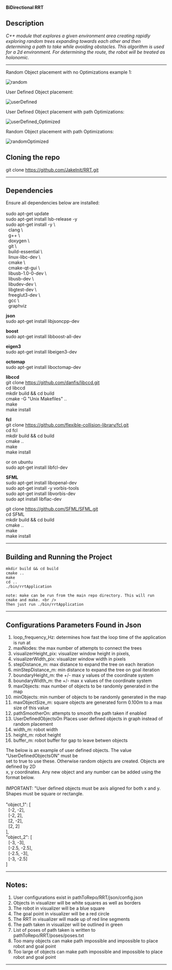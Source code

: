 **BiDirectional RRT**

## Description
*C++ module that explores a given environment area creating rapidly exploring random trees expanding towards 
each other and then determining a path to take while avoiding obstacles. This algorithm
is used for a 2d environment. For determining the route, the robot will be treated as holonomic.*

---

Random Object placement with no Optimizations example 1: <br />

![random](https://user-images.githubusercontent.com/58401719/118504641-ae298280-b6f9-11eb-89cf-1f0cad63d368.gif)

User Defined Object placement: <br />

![userDefined](https://user-images.githubusercontent.com/58401719/118504709-c1d4e900-b6f9-11eb-811c-da6ef0e3c39d.gif)

User Defined Object placement with path Optimizations: <br />

![userDefined_Optimized](https://user-images.githubusercontent.com/58401719/118504812-d9ac6d00-b6f9-11eb-9cb0-3a4c4f65b715.gif)

Random Object placement with path Optimizations: <br />

![randomOptimized](https://user-images.githubusercontent.com/58401719/118504875-e6c95c00-b6f9-11eb-845f-d78bb7004bec.gif)

## Cloning the repo

git clone https://github.com/JakeInit/RRT.git

---

## Dependencies
Ensure all dependencies below are installed: <br />  <br />
sudo apt-get update <br />
sudo apt-get install lsb-release -y <br />
sudo apt-get install -y \ <br />
&nbsp;&nbsp;clang \ <br />
&nbsp;&nbsp;g++ \ <br />
&nbsp;&nbsp;doxygen \ <br />
&nbsp;&nbsp;git \ <br />
&nbsp;&nbsp;build-essential \ <br />
&nbsp;&nbsp;linux-libc-dev \ <br />
&nbsp;&nbsp;cmake \ <br />
&nbsp;&nbsp;cmake-qt-gui \ <br />
&nbsp;&nbsp;libusb-1.0-0-dev \ <br />
&nbsp;&nbsp;libusb-dev \ <br />
&nbsp;&nbsp;libudev-dev \ <br />
&nbsp;&nbsp;libgtest-dev \ <br />
&nbsp;&nbsp;freeglut3-dev \ <br />
&nbsp;&nbsp;gcc \ <br />
&nbsp;&nbsp;graphviz

**json**<br />
sudo apt-get install libjsoncpp-dev

**boost**<br />
sudo apt-get install libboost-all-dev

**eigen3**<br />
sudo apt-get install libeigen3-dev

**octomap**<br />
sudo apt-get install liboctomap-dev

**libccd**<br />
git clone https://github.com/danfis/libccd.git <br />
cd libccd <br />
mkdir build && cd build <br />
cmake -G "Unix Makefiles" .. <br />
make <br />
make install <br />

**fcl**<br />
git clone https://github.com/flexible-collision-library/fcl.git <br />
cd fcl <br />
mkdir build && cd build <br />
cmake .. <br />
make <br />
make install <br />

or on ubuntu <br />
sudo apt-get install libfcl-dev

**SFML**<br />
sudo apt-get install libopenal-dev <br />
sudo apt-get install -y vorbis-tools <br />
sudo apt-get install libvorbis-dev <br />
sudo apt install libflac-dev <br />

git clone https://github.com/SFML/SFML.git <br />
cd SFML <br />
mkdir build && cd build <br />
cmake .. <br />
make <br />
make install <br />

---

## Building and Running the Project
	mkdir build && cd build
	cmake ..
	make
	cd ..
	./bin/rrtApplication
	
	note: make can be run from the main repo directory. This will run cmake and make. <br />
	Then just run ./bin/rrtApplication
	
---

## Configurations Parameters Found in Json
1. loop_frequency_Hz:    determines how fast the loop time of the application is run at <br />
2. maxNodes:             the max number of attempts to connect the trees <br />
3. visualizerHeight_pix: visualizer window height in pixels, <br />
4. visualizerWidth_pix:  visualizer window width in pixels <br />
5. stepDistance_m:       max distance to expand the tree on each iteration <br />
6. minStepDistance_m:    min distance to expand the tree on goal iteration <br />
7. boundaryHeight_m:     the +/- max y values of the coordinate system <br />
8. boundaryWidth_m:      the +/- max x values of the coordinate system <br />
9. maxObjects:           max number of objects to be randomly generated in the map <br />
10. minObjects:           min number of objects to be randomly generated in the map <br />
12. maxObjectSize_m:      square objects are generated form 0.100m to a max size of this value <br />
13. pathSmootherOn:       attempts to smooth the path taken if enabled <br />
14. UserDefinedObjectsOn  Places user defined objects in graph instead of random placement <br />
15. width_m:              robot width <br />
16. height_m:             robot height <br />
17. buffer_m:             robot buffer for gap to leave betwen objects

The below is an example of user defined objects. The value "UserDefinedObjectsON" must be <br />
set to true to use these. Otherwise random objects are created. Objects are defined by 2D <br />
x, y coordinates. Any new object and any number can be added using the format below. <br />
<br />
IMPORTANT:
"User defined objects must be axis aligned for both x and y. Shapes must be square or rectangle. <br />
<br />
"object_1": [ <br />
&nbsp;&nbsp;[-2, -2], <br />
&nbsp;&nbsp;[-2, 2], <br />
&nbsp;&nbsp;[2, -2], <br />
&nbsp;&nbsp;[2, 2] <br />
], <br />
"object_2": [ <br />
&nbsp;&nbsp;[-3, -3], <br />
&nbsp;&nbsp;[-2.5, -2.5], <br />
&nbsp;&nbsp;[-2.5, -3], <br />
&nbsp;&nbsp;[-3, -2.5] <br />
] <br />

---

## Notes:
1. User configurations exist in pathToRepo/RRT/json/config.json
2. Objects in visualizer will be white squares as well as borders
3. The robot in visualizer will be a blue square
4. The goal point in visualizer will be a red circle
5. The RRT in visualizer will made up of red line segments
6. The path taken in visualizer will be outlined in green
7. List of poses of path taken is written to pathToRepo/RRT/poses/poses.txt
8. Too many objects can make path impossible and impossible to place robot and goal point
9. Too large of objects can make path impossible and impossible to place robot and goal point

---

